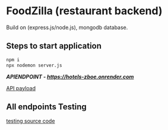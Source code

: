 # FoodZilla (restaurant backend)
Build on (express.js/node.js), mongodb database.

## Steps to start application

```cmd
npm i
npx nodemon server.js
```

***APIENDPOINT - <https://hotels-zboe.onrender.com>***

[API payload](/hotel_backend.postman_collection.json)

## All endpoints Testing 

[testing source code](https://github.com/Vedbhanushali/API-testing)
